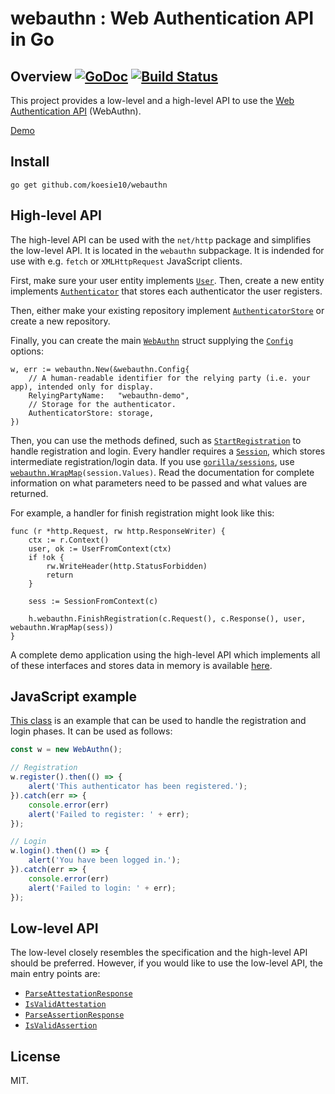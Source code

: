 # webauthn : Web Authentication API in Go

## Overview [![GoDoc](https://godoc.org/github.com/koesie10/webauthn?status.svg)](https://godoc.org/github.com/koesie10/webauthn) [![Build Status](https://travis-ci.org/koesie10/webauthn.svg?branch=master)](https://travis-ci.org/koesie10/webauthn)

This project provides a low-level and a high-level API to use the [Web Authentication API](https://www.w3.org/TR/webauthn/) (WebAuthn).

[Demo](https://github.com/koesie10/webauthn-demo)

## Install

```
go get github.com/koesie10/webauthn
```

## High-level API

The high-level API can be used with the `net/http` package and simplifies the low-level API. It is located in the `webauthn` subpackage. It is indended
for use with e.g. `fetch` or `XMLHttpRequest` JavaScript clients.

First, make sure your user entity implements [`User`](https://godoc.org/github.com/koesie10/webauthn/webauthn#User). Then, create a new entity
implements [`Authenticator`](https://godoc.org/github.com/koesie10/webauthn/webauthn#Authenticator) that stores each authenticator the user
registers.

Then, either make your existing repository implement [`AuthenticatorStore`](https://godoc.org/github.com/koesie10/webauthn/webauthn#AuthenticatorStore)
or create a new repository.

Finally, you can create the main [`WebAuthn`](https://godoc.org/github.com/koesie10/webauthn/webauthn#WebAuthn) struct supplying the
[`Config`](https://godoc.org/github.com/koesie10/webauthn/webauthn#Config) options:

```golang
w, err := webauthn.New(&webauthn.Config{
	// A human-readable identifier for the relying party (i.e. your app), intended only for display.
	RelyingPartyName:   "webauthn-demo",
	// Storage for the authenticator.
	AuthenticatorStore: storage,
})		
```

Then, you can use the methods defined, such as [`StartRegistration`](https://godoc.org/github.com/koesie10/webauthn/webauthn#WebAuthn.StartRegistration)
to handle registration and login. Every handler requires a [`Session`](https://godoc.org/github.com/koesie10/webauthn/webauthn#Session), which stores
intermediate registration/login data. If you use [`gorilla/sessions`](https://github.com/gorilla/sessions), use
[`webauthn.WrapMap`](https://godoc.org/github.com/koesie10/webauthn/webauthn#WrapMap)`(session.Values)`. Read the documentation for complete information
on what parameters need to be passed and what values are returned.

For example, a handler for finish registration might look like this:

```golang
func (r *http.Request, rw http.ResponseWriter) {
	ctx := r.Context()
	user, ok := UserFromContext(ctx)
	if !ok {
		rw.WriteHeader(http.StatusForbidden)
		return
	}

	sess := SessionFromContext(c)

	h.webauthn.FinishRegistration(c.Request(), c.Response(), user, webauthn.WrapMap(sess))
}
```

A complete demo application using the high-level API which implements all of these interfaces and stores data in memory is available
[here](https://github.com/koesie10/webauthn-demo).

## JavaScript example

[This class](webauthn.js) is an example that can be used to handle the registration and login phases. It can be used as follows:

```javascript
const w = new WebAuthn();

// Registration
w.register().then(() => {
	alert('This authenticator has been registered.');
}).catch(err => {
	console.error(err)
	alert('Failed to register: ' + err);
});

// Login
w.login().then(() => {
	alert('You have been logged in.');
}).catch(err => {
	console.error(err)
	alert('Failed to login: ' + err);
});
```

## Low-level API

The low-level closely resembles the specification and the high-level API should be preferred. However, if you would like to use the low-level
API, the main entry points are:

* [`ParseAttestationResponse`](https://godoc.org/github.com/koesie10/webauthn/protocol#ParseAttestationResponse)
* [`IsValidAttestation`](https://godoc.org/github.com/koesie10/webauthn/protocol#IsValidAttestation)
* [`ParseAssertionResponse`](https://godoc.org/github.com/koesie10/webauthn/protocol#ParseAssertionResponse)
* [`IsValidAssertion`](https://godoc.org/github.com/koesie10/webauthn/protocol#IsValidAssertion)

## License

MIT.
